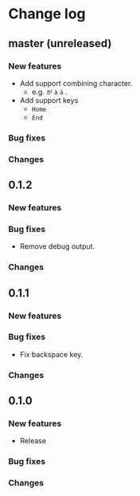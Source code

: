 # Change log

## master (unreleased)

### New features

* Add support combining character.
    * e.g. `が` `à` `ä` .
* Add support keys
    * `Home`
    * `End`

### Bug fixes

### Changes


## 0.1.2

### New features

### Bug fixes

* Remove debug output.


### Changes

## 0.1.1

### New features

### Bug fixes

* Fix backspace key.

### Changes



## 0.1.0

### New features

* Release

### Bug fixes

### Changes

